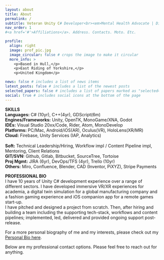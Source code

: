 ```yaml
---
layout: about
title: About
permalink: /
subtitle: Veteran Unity C# Developer<br><em>Mental Health Advocate | Disability Rights Advocate<br>Compassionate and Human-First Technical Leader</em>
nav_order: 1
#<a href='#'>Affiliations</a>. Address. Contacts. Moto. Etc.

profile:
  align: right
  image: prof_pic.jpg
  image_circular: false # crops the image to make it circular
  more_info: >
    <p>Based in Hull,</p>
    <p>East Riding of Yorkshire,</p>
    <p>United Kingdom</p>

news: false # includes a list of news items
latest_posts: false # includes a list of the newest posts
selected_papers: false # includes a list of papers marked as "selected={true}"
social: true # includes social icons at the bottom of the page
---
```


<strong>SKILLS</strong><br>
<b>Languages:</b> C# (10yr), C++(4yr), GDScript(6m)<br>
<b>Engines/Frameworks:</b> Unity, OpenTK, MonoGame/XNA, Godot<br>
<b>IDEs:</b> Visual Studio 20xx/Code, Rider, Atom, MonoDevelop<br>
<b>Platforms:</b> PC/Mac, Android/iOS(AR), Oculus(VR), HoloLens(XR/MR)<br>
<b>Cloud:</b> Firebase, Unity Services (IAP, Analytics)<br>
<br>
<b>Soft:</b> Technical Leadership/Hiring, Workflow impl / Content Pipeline impl, Mentoring, Client Relations<br>
<b>GIT/SVN:</b> Github, Gitlab, Bitbucket, SourceTree, Tortoise<br>
<b>Proj Mgmt:</b> JIRA (6yr), DevOps/TFS (4yr), Trello (10yr)<br>
<b>Others:</b> Miro, Confluence, Blender, CAD (Inventor, PiXYZ), Stripe Payments<br>

<strong>PROFESSIONAL BIO</strong><br>
I have 10 years of Unity C# development experience over a range of different sectors. I have developed immersive VR/XR experiences for academia, a digital twin simulation for a global manufacturing company and a fashion gaming experience and iOS companion app for a remote games start-up.<br>I have pitched and designed a project from scratch. Then, after hiring and building a team including the supporting tech-stack, workflows and content pipelines; implemented, led, delivered and provided ongoing support post-release. <br>

For a more personal biography of me and my interests, please check out my <a href='/personal'>Personal Bio here</a>.<br>

Below are my professional contact options. Please feel free to reach out for anything.
